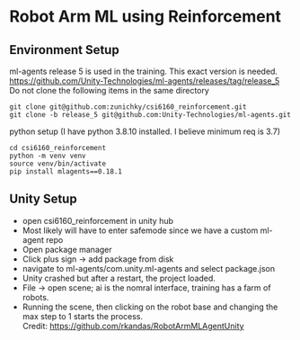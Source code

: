 # Robot Arm ML using Reinforcement 

## Environment Setup
ml-agents release 5 is used in the training. This exact version is needed. https://github.com/Unity-Technologies/ml-agents/releases/tag/release_5  
Do not clone the following items in the same directory
```
git clone git@github.com:zunichky/csi6160_reinforcement.git
git clone -b release_5 git@github.com:Unity-Technologies/ml-agents.git
```
python setup (I have python 3.8.10 installed. I believe minimum req is 3.7)
```
cd csi6160_reinforcement
python -m venv venv
source venv/bin/activate
pip install mlagents==0.18.1
```
## Unity Setup
- open csi6160_reinforcement in unity hub
- Most likely will have to enter safemode since we have a custom ml-agent repo
- Open package manager
- Click plus sign -> add package from disk
- navigate to ml-agents/com.unity.ml-agents and select package.json
- Unity crashed but after a restart, the project loaded. 
- File -> open scene; ai is the nomral interface, training has a farm of robots.
- Running the scene, then clicking on the robot base and changing the max step to 1 starts the process. 
<br> Credit: https://github.com/rkandas/RobotArmMLAgentUnity
